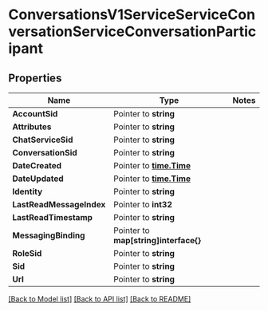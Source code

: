 # ConversationsV1ServiceServiceConversationServiceConversationParticipant

## Properties
Name | Type | Notes
------------ | ------------- | -------------
**AccountSid** | Pointer to **string** | 
**Attributes** | Pointer to **string** | 
**ChatServiceSid** | Pointer to **string** | 
**ConversationSid** | Pointer to **string** | 
**DateCreated** | Pointer to [**time.Time**](time.Time.md) | 
**DateUpdated** | Pointer to [**time.Time**](time.Time.md) | 
**Identity** | Pointer to **string** | 
**LastReadMessageIndex** | Pointer to **int32** | 
**LastReadTimestamp** | Pointer to **string** | 
**MessagingBinding** | Pointer to **map[string]interface{}** | 
**RoleSid** | Pointer to **string** | 
**Sid** | Pointer to **string** | 
**Url** | Pointer to **string** | 

[[Back to Model list]](../README.md#documentation-for-models) [[Back to API list]](../README.md#documentation-for-api-endpoints) [[Back to README]](../README.md)


